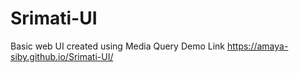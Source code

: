 # Srimati-UI
Basic web UI created using Media Query
Demo Link https://amaya-siby.github.io/Srimati-UI/
